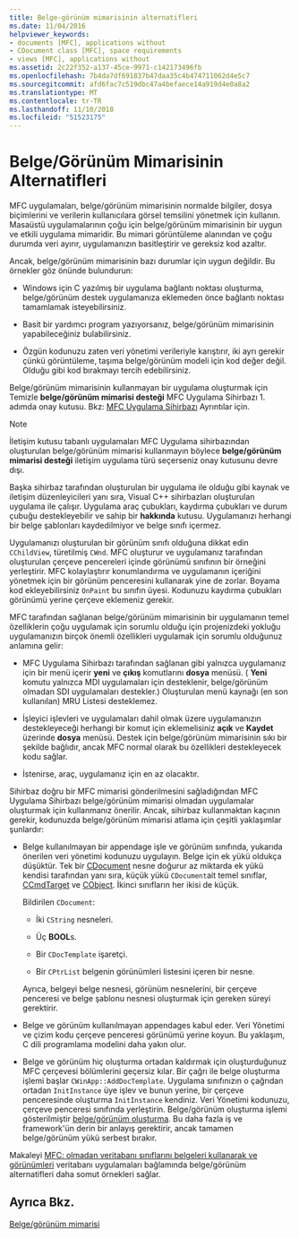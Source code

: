```yaml
---
title: Belge-görünüm mimarisinin alternatifleri
ms.date: 11/04/2016
helpviewer_keywords:
- documents [MFC], applications without
- CDocument class [MFC], space requirements
- views [MFC], applications without
ms.assetid: 2c22f352-a137-45ce-9971-c142173496fb
ms.openlocfilehash: 7b4da7df691837b47daa35c4b474711062d4e5c7
ms.sourcegitcommit: afd6fac7c519dbc47a4befaece14a919d4e0a8a2
ms.translationtype: MT
ms.contentlocale: tr-TR
ms.lasthandoff: 11/10/2018
ms.locfileid: "51523175"
---
```

# <a name="alternatives-to-the-documentview-architecture"></a>Belge/Görünüm Mimarisinin Alternatifleri

MFC uygulamaları, belge/görünüm mimarisinin normalde bilgiler, dosya biçimlerini ve verilerin kullanıcılara görsel temsilini yönetmek için kullanın. Masaüstü uygulamalarının çoğu için belge/görünüm mimarisinin bir uygun ve etkili uygulama mimaridir. Bu mimari görüntüleme alanından ve çoğu durumda veri ayırır, uygulamanızın basitleştirir ve gereksiz kod azaltır.

Ancak, belge/görünüm mimarisinin bazı durumlar için uygun değildir. Bu örnekler göz önünde bulundurun:

- Windows için C yazılmış bir uygulama bağlantı noktası oluşturma, belge/görünüm destek uygulamanıza eklemeden önce bağlantı noktası tamamlamak isteyebilirsiniz.

- Basit bir yardımcı program yazıyorsanız, belge/görünüm mimarisinin yapabileceğiniz bulabilirsiniz.

- Özgün kodunuzu zaten veri yönetimi verileriyle karıştırır, iki ayrı gerekir çünkü görüntüleme, taşıma belge/görünüm modeli için kod değer değil. Olduğu gibi kod bırakmayı tercih edebilirsiniz.

Belge/görünüm mimarisinin kullanmayan bir uygulama oluşturmak için Temizle **belge/görünüm mimarisi desteği** MFC Uygulama Sihirbazı 1. adımda onay kutusu. Bkz: [MFC Uygulama Sihirbazı](../mfc/reference/mfc-application-wizard.md) Ayrıntılar için.

> [!NOTE]
>  İletişim kutusu tabanlı uygulamaları MFC Uygulama sihirbazından oluşturulan belge/görünüm mimarisi kullanmayın böylece **belge/görünüm mimarisi desteği** iletişim uygulama türü seçerseniz onay kutusunu devre dışı.

Başka sihirbaz tarafından oluşturulan bir uygulama ile olduğu gibi kaynak ve iletişim düzenleyicileri yanı sıra, Visual C++ sihirbazları oluşturulan uygulama ile çalışır. Uygulama araç çubukları, kaydırma çubukları ve durum çubuğu destekleyebilir ve sahip bir **hakkında** kutusu. Uygulamanızı herhangi bir belge şablonları kaydedilmiyor ve belge sınıfı içermez.

Uygulamanızı oluşturulan bir görünüm sınıfı olduğuna dikkat edin `CChildView`, türetilmiş `CWnd`. MFC oluşturur ve uygulamanız tarafından oluşturulan çerçeve pencereleri içinde görünümü sınıfının bir örneğini yerleştirir. MFC kolaylaştırır konumlandırma ve uygulamanın içeriğini yönetmek için bir görünüm penceresini kullanarak yine de zorlar. Boyama kod ekleyebilirsiniz `OnPaint` bu sınıfın üyesi. Kodunuzu kaydırma çubukları görünümü yerine çerçeve eklemeniz gerekir.

MFC tarafından sağlanan belge/görünüm mimarisinin bir uygulamanın temel özelliklerin çoğu uygulamak için sorumlu olduğu için projenizdeki yokluğu uygulamanızın birçok önemli özellikleri uygulamak için sorumlu olduğunuz anlamına gelir:

- MFC Uygulama Sihirbazı tarafından sağlanan gibi yalnızca uygulamanız için bir menü içerir **yeni** ve **çıkış** komutlarını **dosya** menüsü. ( **Yeni** komutu yalnızca MDI uygulamaları için desteklenir, belge/görünüm olmadan SDI uygulamaları destekler.) Oluşturulan menü kaynağı (en son kullanılan) MRU Listesi desteklemez.

- İşleyici işlevleri ve uygulamaları dahil olmak üzere uygulamanızın destekleyeceği herhangi bir komut için eklemelisiniz **açık** ve **Kaydet** üzerinde **dosya** menüsü. Destek için belge/görünüm mimarisinin sıkı bir şekilde bağlıdır, ancak MFC normal olarak bu özellikleri destekleyecek kodu sağlar.

- İstenirse, araç, uygulamanız için en az olacaktır.

Sihirbaz doğru bir MFC mimarisi gönderilmesini sağladığından MFC Uygulama Sihirbazı belge/görünüm mimarisi olmadan uygulamalar oluşturmak için kullanmanız önerilir. Ancak, sihirbaz kullanmaktan kaçının gerekir, kodunuzda belge/görünüm mimarisi atlama için çeşitli yaklaşımlar şunlardır:

- Belge kullanılmayan bir appendage işle ve görünüm sınıfında, yukarıda önerilen veri yönetimi kodunuzu uygulayın. Belge için ek yükü oldukça düşüktür. Tek bir [CDocument](../mfc/reference/cdocument-class.md) nesne doğurur az miktarda ek yükü kendisi tarafından yanı sıra, küçük yükü `CDocument`ait temel sınıflar, [CCmdTarget](../mfc/reference/ccmdtarget-class.md) ve [CObject](../mfc/reference/cobject-class.md). İkinci sınıfların her ikisi de küçük.

   Bildirilen `CDocument`:

  - İki `CString` nesneleri.

  - Üç **BOOL**s.

  - Bir `CDocTemplate` işaretçi.

  - Bir `CPtrList` belgenin görünümleri listesini içeren bir nesne.

  Ayrıca, belgeyi belge nesnesi, görünüm nesnelerini, bir çerçeve penceresi ve belge şablonu nesnesi oluşturmak için gereken süreyi gerektirir.

- Belge ve görünüm kullanılmayan appendages kabul eder. Veri Yönetimi ve çizim kodu çerçeve penceresi görünümü yerine koyun. Bu yaklaşım, C dili programlama modelini daha yakın olur.

- Belge ve görünüm hiç oluşturma ortadan kaldırmak için oluşturduğunuz MFC çerçevesi bölümlerini geçersiz kılar. Bir çağrı ile belge oluşturma işlemi başlar `CWinApp::AddDocTemplate`. Uygulama sınıfınızın o çağrıdan ortadan `InitInstance` üye işlev ve bunun yerine, bir çerçeve penceresinde oluşturma `InitInstance` kendiniz. Veri Yönetimi kodunuzu, çerçeve penceresi sınıfında yerleştirin. Belge/görünüm oluşturma işlemi gösterilmiştir [belge/görünüm oluşturma](../mfc/document-view-creation.md). Bu daha fazla iş ve framework'ün derin bir anlayış gerektirir, ancak tamamen belge/görünüm yükü serbest bırakır.

Makaleyi [MFC: olmadan veritabanı sınıflarını belgeleri kullanarak ve görünümleri](../data/mfc-using-database-classes-without-documents-and-views.md) veritabanı uygulamaları bağlamında belge/görünüm alternatifleri daha somut örnekleri sağlar.

## <a name="see-also"></a>Ayrıca Bkz.

[Belge/görünüm mimarisi](../mfc/document-view-architecture.md)

